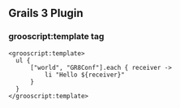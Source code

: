 ## Grails 3 Plugin

### grooscript:template tag

    <grooscript:template>
      ul {
          ["world", "GR8Conf"].each { receiver ->
              li "Hello ${receiver}"
          }
      }
    </grooscript:template>
